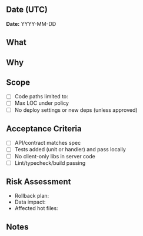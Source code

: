 ## Date (UTC)
**Date:** YYYY-MM-DD

## What
<!-- one sentence user-facing goal -->

## Why
<!-- link issue; problem this solves -->

## Scope
- [ ] Code paths limited to: <list>
- [ ] Max LOC under policy
- [ ] No deploy settings or new deps (unless approved)

## Acceptance Criteria
- [ ] API/contract matches spec
- [ ] Tests added (unit or handler) and pass locally
- [ ] No client-only libs in server code
- [ ] Lint/typecheck/build passing

## Risk Assessment
- Rollback plan:
- Data impact:
- Affected hot files:

## Notes
